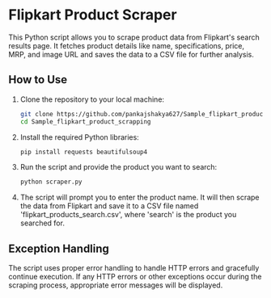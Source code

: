 # Flipkart Product Scraper

This Python script allows you to scrape product data from Flipkart's search results page. It fetches product details like name, specifications, price, MRP, and image URL and saves the data to a CSV file for further analysis.

## How to Use

1. Clone the repository to your local machine:
   ```bash
   git clone https://github.com/pankajshakya627/Sample_flipkart_product_scrapping.git
   cd Sample_flipkart_product_scrapping
   ```

2. Install the required Python libraries:
   ```bash
   pip install requests beautifulsoup4
   ```

3. Run the script and provide the product you want to search:
   ```bash
   python scraper.py
   ```

4. The script will prompt you to enter the product name. It will then scrape the data from Flipkart and save it to a CSV file named 'flipkart_products_search.csv', where 'search' is the product you searched for.

## Exception Handling

The script uses proper error handling to handle HTTP errors and gracefully continue execution. If any HTTP errors or other exceptions occur during the scraping process, appropriate error messages will be displayed.
